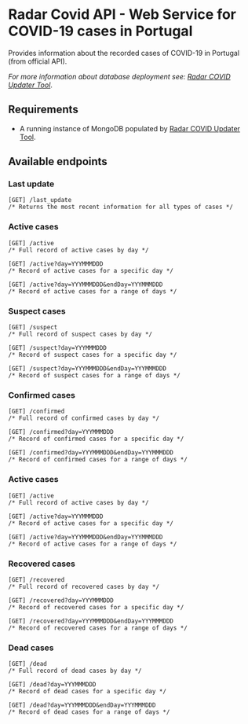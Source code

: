 # Radar Covid API - Web Service for COVID-19 cases in Portugal

Provides information about the recorded cases of COVID-19 in Portugal (from official API).

_For more information about database deployment see: [Radar COVID Updater Tool](https://github.com/heliommsfilho/radar-covid-updater)_.

## Requirements

- A running instance of MongoDB populated by [Radar COVID Updater Tool](https://github.com/heliommsfilho/radar-covid-updater).

## Available endpoints

### Last update
```
[GET] /last_update
/* Returns the most recent information for all types of cases */
```

### Active cases
```
[GET] /active
/* Full record of active cases by day */

[GET] /active?day=YYYMMMDDD
/* Record of active cases for a specific day */

[GET] /active?day=YYYMMMDDD&endDay=YYYMMMDDD
/* Record of active cases for a range of days */
```

### Suspect cases
```
[GET] /suspect
/* Full record of suspect cases by day */

[GET] /suspect?day=YYYMMMDDD
/* Record of suspect cases for a specific day */

[GET] /suspect?day=YYYMMMDDD&endDay=YYYMMMDDD
/* Record of suspect cases for a range of days */
```

### Confirmed cases
```
[GET] /confirmed
/* Full record of confirmed cases by day */

[GET] /confirmed?day=YYYMMMDDD
/* Record of confirmed cases for a specific day */

[GET] /confirmed?day=YYYMMMDDD&endDay=YYYMMMDDD
/* Record of confirmed cases for a range of days */
```

### Active cases
```
[GET] /active
/* Full record of active cases by day */

[GET] /active?day=YYYMMMDDD
/* Record of active cases for a specific day */

[GET] /active?day=YYYMMMDDD&endDay=YYYMMMDDD
/* Record of active cases for a range of days */
```

### Recovered cases
```
[GET] /recovered
/* Full record of recovered cases by day */

[GET] /recovered?day=YYYMMMDDD
/* Record of recovered cases for a specific day */

[GET] /recovered?day=YYYMMMDDD&endDay=YYYMMMDDD
/* Record of recovered cases for a range of days */
```

### Dead cases
```
[GET] /dead
/* Full record of dead cases by day */

[GET] /dead?day=YYYMMMDDD
/* Record of dead cases for a specific day */

[GET] /dead?day=YYYMMMDDD&endDay=YYYMMMDDD
/* Record of dead cases for a range of days */
```
